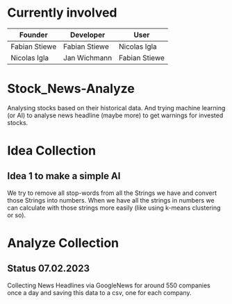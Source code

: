 # Currently involved 
| Founder       | Developer     | User          |
|---------------|---------------|---------------|
| Fabian Stiewe | Fabian Stiewe | Nicolas Igla  |
| Nicolas Igla  | Jan Wichmann  | Fabian Stiewe |


# Stock_News-Analyze
Analysing stocks based on their historical data. And trying machine learning (or AI) to analyse news headline (maybe more) to get warnings for invested stocks.

# Idea Collection
## Idea 1 to make a simple AI
We try to remove all stop-words from all the Strings we have and convert those Strings into 
numbers. When we have all the strings in numbers we can calculate with those strings more 
easily (like using k-means clustering or so).


# Analyze Collection
## Status 07.02.2023
Collecting News Headlines via GoogleNews for around 550 companies once a day and saving this 
data to a csv, one for each company.


